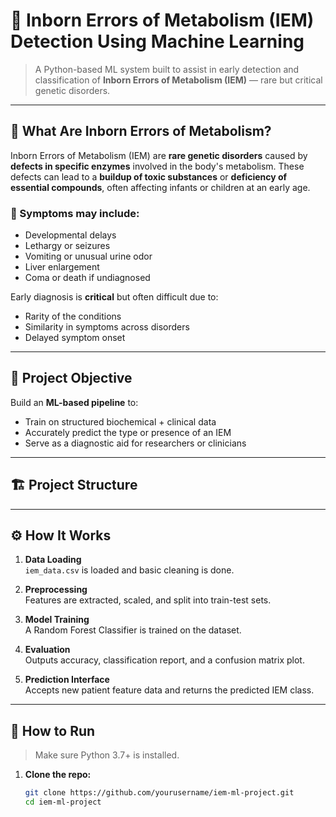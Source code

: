 # 🧬 Inborn Errors of Metabolism (IEM) Detection Using Machine Learning

> A Python-based ML system built to assist in early detection and classification of **Inborn Errors of Metabolism (IEM)** — rare but critical genetic disorders.

---

## 📌 What Are Inborn Errors of Metabolism?

Inborn Errors of Metabolism (IEM) are **rare genetic disorders** caused by **defects in specific enzymes** involved in the body's metabolism. These defects can lead to a **buildup of toxic substances** or **deficiency of essential compounds**, often affecting infants or children at an early age.

### 👶 Symptoms may include:
- Developmental delays
- Lethargy or seizures
- Vomiting or unusual urine odor
- Liver enlargement
- Coma or death if undiagnosed

Early diagnosis is **critical** but often difficult due to:
- Rarity of the conditions
- Similarity in symptoms across disorders
- Delayed symptom onset

---

## 🎯 Project Objective

Build an **ML-based pipeline** to:
- Train on structured biochemical + clinical data
- Accurately predict the type or presence of an IEM
- Serve as a diagnostic aid for researchers or clinicians

---

## 🏗️ Project Structure


---

## ⚙️ How It Works

1. **Data Loading**  
   `iem_data.csv` is loaded and basic cleaning is done.

2. **Preprocessing**  
   Features are extracted, scaled, and split into train-test sets.

3. **Model Training**  
   A Random Forest Classifier is trained on the dataset.

4. **Evaluation**  
   Outputs accuracy, classification report, and a confusion matrix plot.

5. **Prediction Interface**  
   Accepts new patient feature data and returns the predicted IEM class.

---

## 🚀 How to Run

> Make sure Python 3.7+ is installed.

1. **Clone the repo:**
   ```bash
   git clone https://github.com/yourusername/iem-ml-project.git
   cd iem-ml-project
